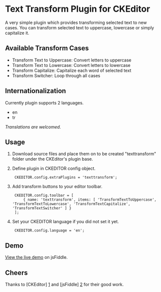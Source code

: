 Text Transform Plugin for CKEditor
================================

A very simple plugin which provides transforming selected text to new cases. You can transform selected text to uppercase, lowercase or simply capitalize it.

Available Transform Cases
-------------------------

* Transform Text to Uppercase: Convert letters to uppercase
* Transform Text to Lowercase: Convert letters to lowercase
* Transform Capitalize: Capitalize each word of selected text
* Transform Switcher: Loop through all cases

Internationalization
-------------------------

Currently plugin supports 2 languages.

* en
* tr

*Translations are welcomed.*

Usage
-------------------------

1. Download source files and place them on to be created "texttransform" folder under the CKEditor's plugin base.

2. Define plugin in CKEDITOR config object.

        CKEDITOR.config.extraPlugins = 'texttransform';

3. Add transform buttons to your editor toolbar.

        CKEDITOR.config.toolbar = [
            { name: 'texttransform', items: [ 'TransformTextToUppercase', 'TransformTextToLowercase', 'TransformTextCapitalize', 'TransformTextSwitcher' ] }
        ];

4. Set your CKEDITOR language if you did not set it yet.

        CKEDITOR.config.language = 'en';

Demo
-------------------------

[View the live demo](http://jsfiddle.net/t99kV/5/) on jsFiddle.


Cheers
--------------------

Thanks to [CKEditor] [1] and [jsFiddle] [2] for their good work.

  [1]: http://ckeditor.com        "CKEditor"
  [2]: http://jsfiddle.net        "jsFiddle"
